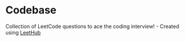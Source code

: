 # Codebase
Collection of LeetCode questions to ace the coding interview! - Created using [LeetHub](https://github.com/QasimWani/LeetHub)
